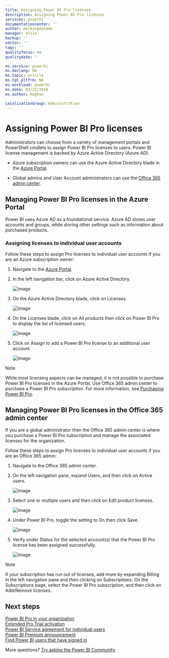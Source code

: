 ```yaml
---
title: Assigning Power BI Pro licenses
description: Assigning Power BI Pro licenses
services: powerbi
documentationcenter: ''
author: markingmyname
manager: kfile
backup: ''
editor: ''
tags: ''
qualityfocus: no
qualitydate: ''

ms.service: powerbi
ms.devlang: NA
ms.topic: article
ms.tgt_pltfrm: NA
ms.workload: powerbi
ms.date: 03/22/2018
ms.author: maghan

LocalizationGroup: Administration
---
```

# Assigning Power BI Pro licenses

Administrators can choose from a variety of management portals and PowerShell cmdlets to assign Power BI Pro licenses to users. Power BI license management is backed by Azure Active Directory (Azure AD).

* Azure subscription owners can use the Azure Active Directory blade in the [Azure Portal](https://ms.portal.azure.com/#@microsoft.onmicrosoft.com/dashboard/private/39bc3cf7-31a4-43f6-954c-f2d69ca2f0). 

* Global admins and User Account administrators can use the [Office 365 admin center](https://portal.office.com/AdminPortal/Home#/homepage).

## Managing Power BI Pro licenses in the Azure Portal

Power BI uses Azure AD as a foundational service. Azure AD stores user accounts and groups, while storing other settings such as information about purchased products.

### Assigning licenses to individual user accounts

Follow these steps to assign Pro licenses to individual user accounts if you are an Azure subscription owner:

1. Navigate to the [Azure Portal](https://ms.portal.azure.com/#@microsoft.onmicrosoft.com/dashboard/private/39bc3cf7-31a4-43f6-954c-f2d69ca2f0). 

2. In the left navigation bar, click on Azure Active Directory.

    ![image](media/service-assigning-power-bi-pro-licenses/service-assigning-power-bi-pro-licenses-01.png)

3. On the Azure Active Directory blade, click on Licenses.

    ![image](media/service-assigning-power-bi-pro-licenses/service-assigning-power-bi-pro-licenses-02.png)

4. On the Licenses blade, click on All products then click on Power BI Pro to display the list of licensed users.

    ![image](media/service-assigning-power-bi-pro-licenses/service-assigning-power-bi-pro-licenses-03.png)

5. Click on Assign to add a Power BI Pro license to an additional user account.

    ![image](media/service-assigning-power-bi-pro-licenses/service-assigning-power-bi-pro-licenses-04.png)

> [!NOTE]
> While most licensing aspects can be managed, it is not possible to purchase Power BI Pro licenses in the Azure Portal. Use Office 365 admin center to purchase a Power BI Pro subscription. For more information, see [Purchasing Power BI Pro](https://docs.microsoft.com/en-us/power-bi/service-admin-purchasing-power-bi-pro).
>

## Managing Power BI Pro licenses in the Office 365 admin center

If you are a global administrator then the Office 365 admin center is where you purchase a Power BI Pro subscription and manage the associated licenses for the organization.

Follow these steps to assign Pro licenses to individual user accounts if you are an Office 365 admin:

1. Navigate to the Office 365 admin center.

2. On the left navigation pane, expand Users, and then click on Active users.

    ![image](media/service-assigning-power-bi-pro-licenses/service-assigning-power-bi-pro-licenses-05.png)

3. Select one or multiple users and then click on Edit product licenses.

    ![image](media/service-assigning-power-bi-pro-licenses/service-assigning-power-bi-pro-licenses-06.png)

4. Under Power BI Pro, toggle the setting to On then click Save.

    ![image](media/service-assigning-power-bi-pro-licenses/service-assigning-power-bi-pro-licenses-07.png)

5. Verify under Status for the selected account(s) that the Power BI Pro license has been assigned successfully.

    ![image](media/service-assigning-power-bi-pro-licenses/service-assigning-power-bi-pro-licenses-08.png)

> [!NOTE]
> If your subscription has run out of licenses, add more by expanding Billing in the left navigation pane and then clicking on Subscriptions. On the Subscriptions page, select the Power BI Pro subscription, and then click on Add/Remove licenses.
>

## Next steps
[Power BI Pro in your organization](service-admin-power-bi-pro-in-your-organization.md)
</br>
[Extended Pro Trial activation](service-extended-pro-trial.md)
</br>
[Power BI Service agreement for individual users](https://powerbi.microsoft.com/terms-of-service/)
</br>
[Power BI Premium announcement](https://aka.ms/pbipremium-announcement)
</br>
[Find Power BI users that have signed in](service-admin-access-usage.md)

More questions? [Try asking the Power BI Community](https://community.powerbi.com/)